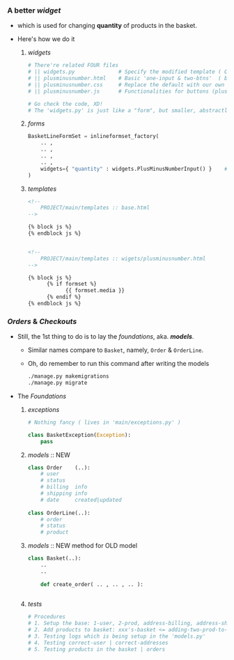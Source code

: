 ### A better *widget* 
- which is used for changing **quantity** of products in the basket.
- Here's how we do it
    
    1. *widgets*

        ```python
        # There're related FOUR files
        # || widgets.py              # Specify the modified template ( CSS, JS included )
        # || plusminusnumber.html    # Basic 'one-input & two-btns'  ( behavior changes, though )
        # || plusminusnumber.css     # Replace the default with our own buttons
        # || plusminusnumber.js      # Functionalities for buttons (plus|minus) ( & related input )
        
        # Go check the code, XD!
        # The 'widgets.py' is just like a "form", but smaller, abstractly.
        ```
       
    2. *forms*

        ```python
        BasketLineFormSet = inlineformset_factory(
            .. ,
            .. ,
            .. ,
            .. ,
            widgets={ "quantity" : widgets.PlusMinusNumberInput() }    # our customized 'input'
        )
        ```
        
    3. *templates*

        ```html
        <!-- 
            PROJECT/main/templates :: base.html
        -->
        
        {% block js %}
        {% endblock js %}
        
        
        <!-- 
            PROJECT/main/templates :: wigets/plusminusnumber.html
        -->
        
        {% block js %}
    	      {% if formset %}
    		        {{ formset.media }}
	          {% endif %}
        {% endblock js %}
        ```
        
### *Orders* & *Checkouts* 
- Still, the 1st thing to do is to lay the *foundations*, aka. ***models***.
    - Similar names compare to ```Basket```, namely, ```Order``` & ```OrderLine```.
    - Oh, do remember to run this command after writing the models

        ```bash
        ./manage.py makemigrations
        ./manage.py migrate
        ```
        
- The *Foundations*
    
    1. *exceptions*
        
        ```python
        # Nothing fancy ( lives in 'main/exceptions.py' )
        
        class BasketException(Exception):
            pass
        ```
    
    2. *models* :: NEW
    
        ```python
        class Order    (..):
            # user
            # status
            # billing  info
            # shipping info
            # date     created|updated 
            
        class OrderLine(..):
            # order
            # status
            # product
        ```

    3. *models* :: NEW method for OLD model
    
        ```python
        class Basket(..):
            ..
            ..
            
            def create_order( .. , .. , .. ):
                
        ```
    
    4. *tests*

        ```python
        # Procedures
        # 1. Setup the base: 1-user, 2-prod, address-billing, address-shipping
        # 2. Add products to basket: xxx's-basket <= adding-two-prod-to-it
        # 3. Testing logs which is being setup in the 'models.py'
        # 4. Testing correct-user | correct-addresses
        # 5. Testing products in the basket | orders
        ```